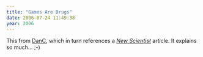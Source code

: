 ```yaml
---
title: "Games Are Drugs"
date: 2006-07-24 11:49:38
year: 2006
---
```

This from <a href="http://lostgarden.com/2006/07/games-are-designer-food-for-infovores.html">DanC</a>, which in turn references a <a href="http://www.newscientist.com"><em>New Scientist</em></a> article.  It explains so much... ;-)
